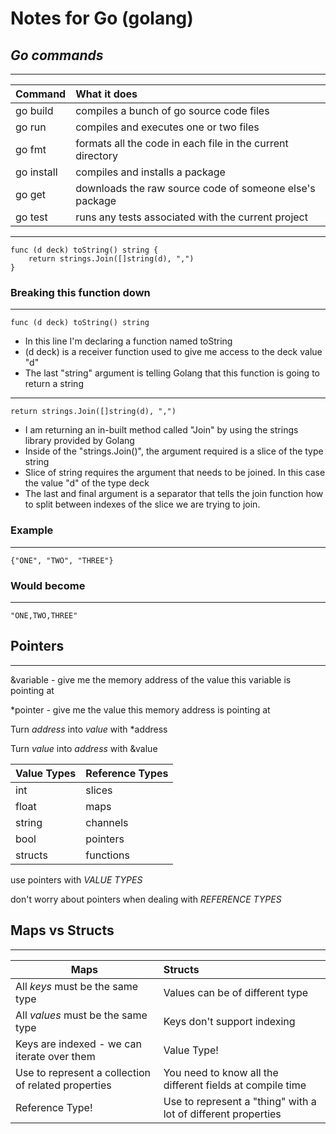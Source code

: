 # Notes for Go (golang)

## _Go commands_

---

| Command    | What it does                                               |
| ---------- | :--------------------------------------------------------- |
| go build   | compiles a bunch of go source code files                   |
| go run     | compiles and executes one or two files                     |
| go fmt     | formats all the code in each file in the current directory |
| go install | compiles and installs a package                            |
| go get     | downloads the raw source code of someone else's package    |
| go test    | runs any tests associated with the current project         |

---

```
func (d deck) toString() string {
	return strings.Join([]string(d), ",")
}
```

### Breaking this function down

---

```
func (d deck) toString() string
```

* In this line I'm declaring a function named toString
* (d deck) is a receiver function used to give me access to the deck value "d"
* The last "string" argument is telling Golang that this function is going to return a string

---

```
return strings.Join([]string(d), ",")
```

* I am returning an in-built method called "Join" by using the strings library provided by Golang
* Inside of the "strings.Join()", the argument required is a slice of the type string
* Slice of string requires the argument that needs to be joined. In this case the value "d" of the type deck
* The last and final argument is a separator that tells the join function how to split between indexes of the slice we are trying to join.

### Example

---

```
{"ONE", "TWO", "THREE"}
```

### Would become

---

```
"ONE,TWO,THREE"
```

## Pointers

---

&variable - give me the memory address of the value this variable is pointing at

\*pointer - give me the value this memory address is pointing at

Turn _address_ into _value_ with \*address

Turn _value_ into _address_ with &value

| Value Types | Reference Types |
| ----------- | :-------------- |
| int         | slices          |
| float       | maps            |
| string      | channels        |
| bool        | pointers        |
| structs     | functions       |

use pointers with _VALUE TYPES_

don't worry about pointers when dealing with _REFERENCE TYPES_

## Maps vs Structs

---

| Maps                                                | Structs                                                   |
| --------------------------------------------------- | :-------------------------------------------------------- |
| All _keys_ must be the same type                    | Values can be of different type                           |
| All _values_ must be the same type                  | Keys don't support indexing                               |
| Keys are indexed - we can iterate over them         | Value Type!                                               |
| Use to represent a collection of related properties | You need to know all the different fields at compile time |
|Reference Type! | Use to represent a "thing" with a lot of different properties |